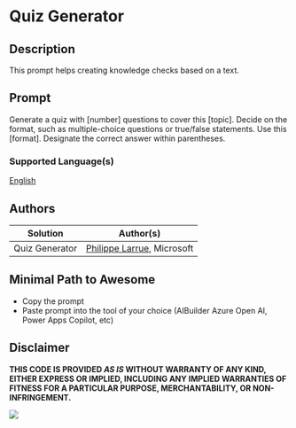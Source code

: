 # Quiz Generator

## Description

This prompt helps creating knowledge checks based on a text.

## Prompt

Generate a quiz with [number] questions to cover this [topic].
Decide on the format, such as multiple-choice questions or true/false statements. 
Use this [format]. 
Designate the correct answer within parentheses.

### Supported Language(s)

[English](./en-us/prompt.md)

## Authors

Solution|Author(s)
--------|---------
Quiz Generator | [Philippe Larrue](https://github.com/Phil-cmd), Microsoft

## Minimal Path to Awesome

* Copy the prompt
* Paste prompt into the tool of your choice (AIBuilder Azure Open AI, Power Apps Copilot, etc)

## Disclaimer

**THIS CODE IS PROVIDED *AS IS* WITHOUT WARRANTY OF ANY KIND, EITHER EXPRESS OR IMPLIED, INCLUDING ANY IMPLIED WARRANTIES OF FITNESS FOR A PARTICULAR PURPOSE, MERCHANTABILITY, OR NON-INFRINGEMENT.**

<img src="https://m365-visitor-stats.azurewebsites.net/powerplatform-prompts/samples/ai-builder/quiz-generator" aria-hidden="true" />
